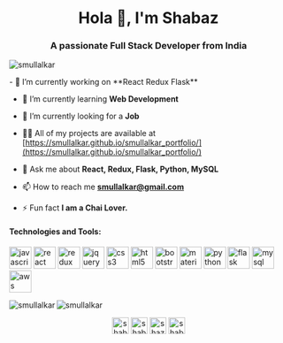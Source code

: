 <h1 align="center">Hola 👋, I'm Shabaz</h1>
<h3 align="center">A passionate Full Stack Developer from India</h3>

<p align="left"> <img src="https://komarev.com/ghpvc/?username=smullalkar" alt="smullalkar" /> </p>
- 🔭 I’m currently working on **React Redux Flask**

- 🌱 I’m currently learning **Web Development**

- 👯 I’m currently looking for a **Job**

- 👨‍💻 All of my projects are available at [https://smullalkar.github.io/smullalkar_portfolio/](https://smullalkar.github.io/smullalkar_portfolio/)

- 💬 Ask me about **React, Redux, Flask, Python, MySQL**

- 📫 How to reach me **smullalkar@gmail.com**

- ⚡ Fun fact **I am a Chai Lover.**

<h4>Technologies and Tools:</h4>

<p align="left"><img src="https://devicons.github.io/devicon/devicon.git/icons/javascript/javascript-original.svg" alt="javascript" width="40" height="40"/> <img src="https://devicons.github.io/devicon/devicon.git/icons/react/react-original-wordmark.svg" alt="react" width="40" height="40"/> <img src="https://devicons.github.io/devicon/devicon.git/icons/redux/redux-original.svg" alt="redux" width="40" height="40"/> <img src="https://cdn.svgporn.com/logos/jquery.svg" alt="jquery" width="40" height="40"/> <img src="https://devicons.github.io/devicon/devicon.git/icons/css3/css3-original-wordmark.svg" alt="css3" width="40" height="40"/> <img src="https://devicons.github.io/devicon/devicon.git/icons/html5/html5-original-wordmark.svg" alt="html5" width="40" height="40"/> <img src="https://devicons.github.io/devicon/devicon.git/icons/bootstrap/bootstrap-plain.svg" alt="bootstrap" width="40" height="40"/> <img src="https://cdn.svgporn.com/logos/material-ui.svg" alt="material-ui" width="40" height="40"/> <img src="https://devicons.github.io/devicon/devicon.git/icons/python/python-original.svg" alt="python" width="40" height="40"/> <img src="https://cdn.svgporn.com/logos/flask.svg" alt="flask" width="40" height="40"/> <img src="https://devicons.github.io/devicon/devicon.git/icons/mysql/mysql-plain-wordmark.svg" alt="mysql" width="40" height="40"/> <img src="https://cdn.svgporn.com/logos/aws.svg" alt="aws" width="40" height="40"/> </p><img align="left" src="https://github-readme-stats.vercel.app/api/top-langs/?username=smullalkar&layout=compact&hide=html" alt="smullalkar" />

<img align="center" src="https://github-readme-stats.vercel.app/api?username=smullalkar&show_icons=true" alt="smullalkar" />

<p align="center">
<a href="https://twitter.com/shabaz mullalkar" target="blank"><img align="center" src="https://cdn.jsdelivr.net/npm/simple-icons@3.0.1/icons/twitter.svg" alt="shabaz mullalkar" height="30" width="30" /></a>
<a href="https://linkedin.com/in/shabaz mullalkar" target="blank"><img align="center" src="https://cdn.jsdelivr.net/npm/simple-icons@3.0.1/icons/linkedin.svg" alt="shabaz mullalkar" height="30" width="30" /></a>
<a href="https://instagram.com/shazz_ab17" target="blank"><img align="center" src="https://cdn.jsdelivr.net/npm/simple-icons@3.0.1/icons/instagram.svg" alt="shazz_ab17" height="30" width="30" /></a>
<a href="https://www.hackerrank.com/smullalkar" target="blank"><img align="center" src="https://cdn.jsdelivr.net/npm/simple-icons@3.0.1/icons/hackerrank.svg" alt="shabaz mullalkar" height="30" width="30" /></a>
</p>
